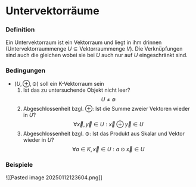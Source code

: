 # Untervektorräume
### Definition
Ein Untervektorraum ist ein Vektorraum und liegt in ihm drinnen ($\text{Untervektorraummenge } U \subseteq \text{Vektorraummenge } V$). Die Verknüpfungen sind auch die gleichen wobei sie bei $U$ auch nur auf $U$ eingeschränkt sind.
### Bedingungen
- $(U,\oplus, \odot)$ soll ein K-Vektorraum sein
	1. Ist das zu untersuchende Objekt nicht leer? $$U \not= \emptyset$$
	2. Abgeschlossenheit bzgl. $\oplus$: Ist die Summe zweier Vektoren wieder in $U$?$$\forall \vec x,\vec y\in U:\vec x\oplus\vec y\in U$$
	3. Abgeschlossenheit bzgl. $\odot$: Ist das Produkt aus Skalar und Vektor wieder in $U$?$$\forall a\in K,\vec x\in U:a\odot\vec x\in U$$
### Beispiele
![[Pasted image 20250112123604.png]]
